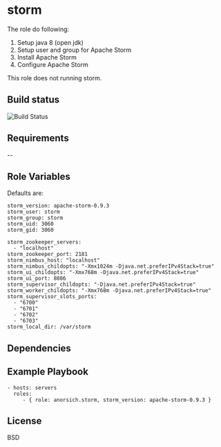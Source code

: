 storm
=========

The role do following:

1. Setup java 8 (open jdk)
2. Setup user and group for Apache Storm
3. Install Apache Storm
4. Configure Apache Storm

This role does not running storm.

Build status
------------
![Build Status](https://travis-ci.org/anorsich/ansible-storm.svg?branch=master)


Requirements
------------

--


Role Variables
--------------

Defaults are:

    storm_version: apache-storm-0.9.3
    storm_user: storm
    storm_group: storm
    storm_uid: 3060
    storm_gid: 3060

    storm_zookeeper_servers:
      - "localhost"
    storm_zookeeper_port: 2181
    storm_nimbus_host: "localhost"
    storm_nimbus_childopts: "-Xmx1024m -Djava.net.preferIPv4Stack=true"
    storm_ui_childopts: "-Xmx768m -Djava.net.preferIPv4Stack=true"
    storm_ui_port: 8086
    storm_supervisor_childopts: "-Djava.net.preferIPv4Stack=true"
    storm_worker_childopts: "-Xmx768m -Djava.net.preferIPv4Stack=true"
    storm_supervisor_slots_ports:
      - "6700"
      - "6701"
      - "6702"
      - "6703"
    storm_local_dir: /var/storm



Dependencies
------------

Example Playbook
----------------

    - hosts: servers
      roles:
         - { role: anorsich.storm, storm_version: apache-storm-0.9.3 }

License
-------

BSD
